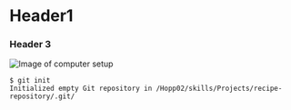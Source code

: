 # Header1
### Header 3
![Image of computer setup](https://images.unsplash.com/photo-1551033541-2075d8363c66?ixlib=rb-1.2.1&ixid=MnwxMjA3fDB8MHxwaG90by1wYWdlfHx8fGVufDB8fHx8&auto=format&fit=crop&w=2071&q=80)
```
$ git init
Initialized empty Git repository in /Hopp02/skills/Projects/recipe-repository/.git/
```
